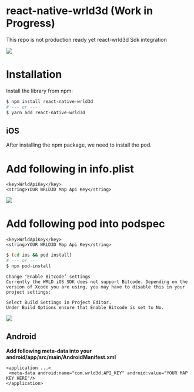# react-native-wrld3d (Work in Progress)
This repo is not production ready yet
 react-wrld3d Sdk integration
 
 ![](https://www.wrld3d.com/ios/latest/static/images/iOS-Simulator.png)
 
 
 # Installation

Install the library from npm:

```sh
$ npm install react-native-wrld3d
# --- or ---
$ yarn add react-native-wrld3d
```

## iOS

After installing the npm package, we need to install the pod.

# Add following in info.plist

```
<key>WrldApiKey</key>
<string>YOUR WRLD3D Map Api Key</string>
```

![](https://www.wrld3d.com/ios/latest/static/images/iOS-PList.gif)

# Add following pod into podspec
```
<key>WrldApiKey</key>
<string>YOUR WRLD3D Map Api Key</string>
```


```sh
$ (cd ios && pod install)
# --- or ---
$ npx pod-install
```
```
Change ‘Enable Bitcode’ settings
Currently the WRLD iOS SDK does not support Bitcode. Depending on the version of Xcode you are using, you may have to disable this in your project settings:

Select Build Settings in Project Editor.
Under Build Options ensure that Enable Bitcode is set to No.
```

![](https://www.wrld3d.com/ios/latest/static/images/iOS-EnableBitcode.gif)


## Android

**Add following meta-data into your android/app/src/main/AndroidManifest.xml**
```
<application ...>
 <meta-data android:name="com.wrld3d.API_KEY" android:value="YOUR MAP KEY HERE"/>
</application>
```

